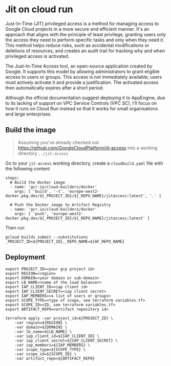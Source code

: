 # Jit on cloud run

Just-In-Time (JIT) privileged access is a method for managing access to Google Cloud projects in a more secure and
efficient manner. It's an approach that aligns with the principle of least privilege, granting users only the access
they need to perform specific tasks and only when they need it. This method helps reduce risks, such as accidental
modifications or deletions of resources, and creates an audit trail for tracking why and when privileged access is
activated.

The Just-In-Time Access tool, an open-source application created by Google. It supports this model by allowing
administrators to grant eligible access to users or groups. This access is not immediately available; users must
actively activate it and provide a justification. The activated access then automatically expires after a short period.

Although the official documentation suggest deploying it to AppEngine, due to its lacking of support on VPC Service
Controls (VPC SC), I'll focus on how it runs on Cloud Run instead so that it works for small organisations and large
enterprises.

## Build the image
> Assuming you've already checked out https://github.com/GoogleCloudPlatform/jit-access into a working directory `../jit-access`

Go to your `jit-access` working directory, create a `cloudbuild.yaml` file with the following content
```
steps:
  # Build the Docker image
  - name: 'gcr.io/cloud-builders/docker'
    args: [ 'build', '-t', 'europe-west2-docker.pkg.dev/${_PROJECT_ID}/${_REPO_NAME}/jitaccess:latest', '.' ]

  # Push the Docker image to Artifact Registry
  - name: 'gcr.io/cloud-builders/docker'
    args: [ 'push', 'europe-west2-docker.pkg.dev/${_PROJECT_ID}/${_REPO_NAME}/jitaccess:latest' ]
```
Then run 
```
gcloud builds submit --substitutions _PROJECT_ID=${PROJECT_ID},_REPO_NAME=${AF_REPO_NAME}
```

## Deployment

```
export PROJECT_ID=<your gcp project id>
export REGION=<region>
export DOMAIN=<your domain or sub-domain>
export LB_NAME=<name of the load balancer>
export IAP_CLIENT_ID=<iap client id>
export IAP_CLIENT_SECRET=<iap client secret>
export IAP_MEMBERS=<a list of users or groups>
export SCOPE_TYPE=<type of scope, see terraform variables.tf>
export SCOPE_ID=<ID, see terraform variables.tf>
export ARTIFACT_REPO=<artifact repository id>

terraform apply -var project_id=${PROJECT_ID} \
    -var region=${REGION} \
    -var domain=${DOMAIN} \
    -var lb_name=${LB_NAME} \
    -var iap_client_id=${IAP_CLIENT_ID} \
    -var iap_client_secret=${IAP_CLIENT_SECRET} \
    -var iap_members=${IAP_MEMBERS} \
    -var scope_type=${SCOPE_TYPE} \
    -var scope_id=${SCOPE_ID} \
    -var artifact_repo=${ARTIFACT_REPO}
```